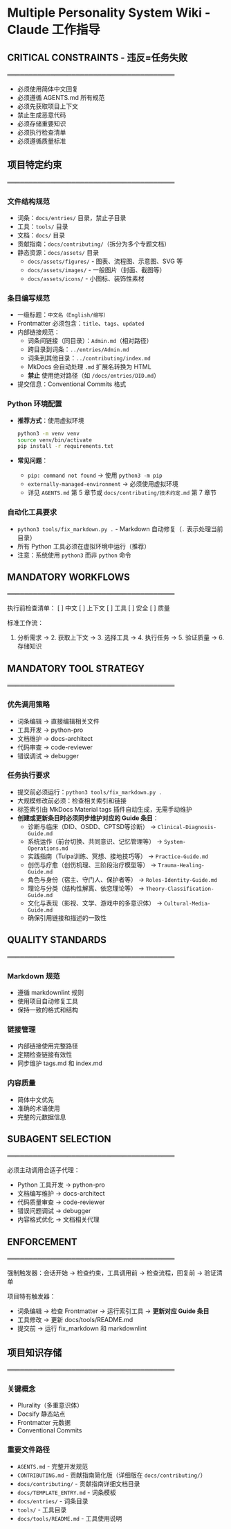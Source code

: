 # Multiple Personality System Wiki - Claude 工作指导

## CRITICAL CONSTRAINTS - 违反=任务失败

═══════════════════════════════════════

- 必须使用简体中文回复
- 必须遵循 AGENTS.md 所有规范
- 必须先获取项目上下文
- 禁止生成恶意代码
- 必须存储重要知识
- 必须执行检查清单
- 必须遵循质量标准

## 项目特定约束

═══════════════════════════════════════

### 文件结构规范

- 词条：`docs/entries/` 目录，禁止子目录
- 工具：`tools/` 目录
- 文档：`docs/` 目录
- 贡献指南：`docs/contributing/`（拆分为多个专题文档）
- 静态资源：`docs/assets/` 目录
  - `docs/assets/figures/` - 图表、流程图、示意图、SVG 等
  - `docs/assets/images/` - 一般图片（封面、截图等）
  - `docs/assets/icons/` - 小图标、装饰性素材

### 条目编写规范

- 一级标题：`中文名（English/缩写）`
- Frontmatter 必须包含：`title`、`tags`、`updated`
- 内部链接规范：
  - 词条间链接（同目录）：`Admin.md`（相对路径）
  - 跨目录到词条：`../entries/Admin.md`
  - 词条到其他目录：`../contributing/index.md`
  - MkDocs 会自动处理 `.md` 扩展名转换为 HTML
  - **禁止** 使用绝对路径（如 `/docs/entries/DID.md`）
- 提交信息：Conventional Commits 格式

### Python 环境配置

- **推荐方式**：使用虚拟环境

  ```bash
  python3 -m venv venv
  source venv/bin/activate
  pip install -r requirements.txt
  ```

- **常见问题**：
  - `pip: command not found` → 使用 `python3 -m pip`
  - `externally-managed-environment` → 必须使用虚拟环境
  - 详见 `AGENTS.md` 第 5 章节或 `docs/contributing/技术约定.md` 第 7 章节

### 自动化工具要求

- `python3 tools/fix_markdown.py .` - Markdown 自动修复（`.` 表示处理当前目录）
- 所有 Python 工具必须在虚拟环境中运行（推荐）
- 注意：系统使用 `python3` 而非 `python` 命令

## MANDATORY WORKFLOWS

═══════════════════════════════════════

执行前检查清单：
[ ] 中文 [ ] 上下文 [ ] 工具 [ ] 安全 [ ] 质量

标准工作流：

1. 分析需求 → 2. 获取上下文 → 3. 选择工具 → 4. 执行任务 → 5. 验证质量 → 6. 存储知识

## MANDATORY TOOL STRATEGY

═══════════════════════════════════════

### 优先调用策略

- 词条编辑 → 直接编辑相关文件
- 工具开发 → python-pro
- 文档维护 → docs-architect
- 代码审查 → code-reviewer
- 错误调试 → debugger

### 任务执行要求

- 提交前必须运行：`python3 tools/fix_markdown.py .`
- 大规模修改前必须：检查相关索引和链接
- 标签索引由 MkDocs Material tags 插件自动生成，无需手动维护
- **创建或更新条目时必须同步维护对应的 Guide 条目**：
  - 诊断与临床（DID、OSDD、CPTSD等诊断） → `Clinical-Diagnosis-Guide.md`
  - 系统运作（前台切换、共同意识、记忆管理等） → `System-Operations.md`
  - 实践指南（Tulpa训练、冥想、接地技巧等） → `Practice-Guide.md`
  - 创伤与疗愈（创伤机理、三阶段治疗模型等） → `Trauma-Healing-Guide.md`
  - 角色与身份（宿主、守门人、保护者等） → `Roles-Identity-Guide.md`
  - 理论与分类（结构性解离、依恋理论等） → `Theory-Classification-Guide.md`
  - 文化与表现（影视、文学、游戏中的多意识体） → `Cultural-Media-Guide.md`
  - 确保引用链接和描述的一致性

## QUALITY STANDARDS

═══════════════════════════════════════

### Markdown 规范

- 遵循 markdownlint 规则
- 使用项目自动修复工具
- 保持一致的格式和结构

### 链接管理

- 内部链接使用完整路径
- 定期检查链接有效性
- 同步维护 tags.md 和 index.md

### 内容质量

- 简体中文优先
- 准确的术语使用
- 完整的元数据信息

## SUBAGENT SELECTION

═══════════════════════════════════════

必须主动调用合适子代理：

- Python 工具开发 → python-pro
- 文档编写维护 → docs-architect
- 代码质量审查 → code-reviewer
- 错误问题调试 → debugger
- 内容格式优化 → 文档相关代理

## ENFORCEMENT

═══════════════════════════════════════

强制触发器：会话开始 → 检查约束，工具调用前 → 检查流程，回复前 → 验证清单

项目特有触发器：

- 词条编辑 → 检查 Frontmatter → 运行索引工具 → **更新对应 Guide 条目**
- 工具修改 → 更新 docs/tools/README.md
- 提交前 → 运行 fix_markdown 和 markdownlint

## 项目知识存储

═══════════════════════════════════════

### 关键概念

- Plurality（多重意识体）
- Docsify 静态站点
- Frontmatter 元数据
- Conventional Commits

### 重要文件路径

- `AGENTS.md` - 完整开发规范
- `CONTRIBUTING.md` - 贡献指南简化版（详细版在 `docs/contributing/`）
- `docs/contributing/` - 贡献指南详细文档目录
- `docs/TEMPLATE_ENTRY.md` - 词条模板
- `docs/entries/` - 词条目录
- `tools/` - 工具目录
- `docs/tools/README.md` - 工具使用说明
